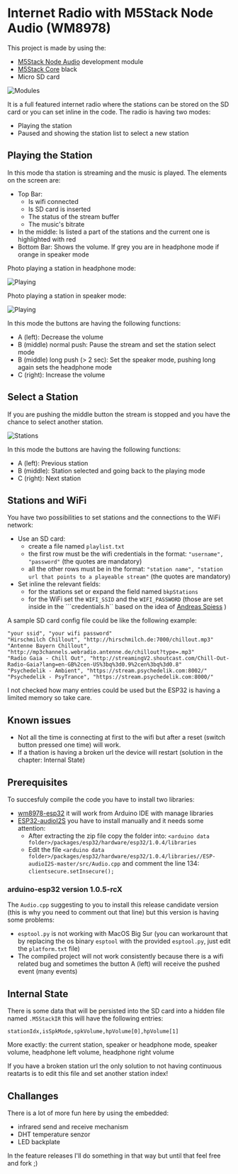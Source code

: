 # Internet Radio with M5Stack Node Audio (WM8978)

This project is made by using the:
- [M5Stack Node Audio](https://m5stack.com/collections/m5-base/products/node-module) development module
- [M5Stack Core](https://m5stack.com/collections/m5-core/products/basic-core-iot-development-kit) black 
- Micro SD card

![Modules](https://github.com/aattila/m5stack/raw/master/M5StackIR/img/modules.jpg)

It is a full featured internet radio where the stations can be stored on the SD card or you can set inline in the code. The radio is having two modes:
- Playing the station
- Paused and showing the station list to select a new station

## Playing the Station

In this mode tha station is streaming and the music is played. The elements on the screen are:
- Top Bar: 
  - Is wifi connected
  - Is SD card is inserted
  - The status of the stream buffer
  - The music's bitrate
- In the middle: Is listed a part of the stations and the current one is highlighted with red
- Bottom Bar: Shows the volume. If grey you are in headphone mode if orange in speaker mode

Photo playing a station in headphone mode:

![Playing](https://github.com/aattila/m5stack/raw/master/M5StackIR/img/headphonemode.jpg)

Photo playing a station in speaker mode:

![Playing](https://github.com/aattila/m5stack/raw/master/M5StackIR/img/speakermode.jpg)

In this mode the buttons are having the following functions:
- A (left): Decrease the volume
- B (middle) normal push: Pause the stream and set the station select mode
- B (middle) long push (> 2 sec): Set the speaker mode, pushing long again sets the headphone mode
- C (right): Increase the volume

## Select a Station

If you are pushing the middle button the stream is stopped and you have the chance to select another station.

![Stations](https://github.com/aattila/m5stack/raw/master/M5StackIR/img/stationsselect.jpg)

In this mode the buttons are having the following functions:
- A (left): Previous station
- B (middle): Station selected and going back to the playing mode
- C (right): Next station

## Stations and WiFi

You have two possibilities to set stations and the connections to the WiFi network:
- Use an SD card:
  - create a file named ```playlist.txt```
  - the first row must be the wifi credentials in the format: ```"username", "password"``` (the quotes are mandatory)
  - all the other rows must be in the format: ```"station name", "station url that points to a playeable stream"``` (the quotes are mandatory)
- Set inline the relevant fields:
  - for the stations set or expand the field named ```bkpStations```
  - for the WiFi set the ```WIFI_SSID``` and the ```WIFI_PASSWORD``` (those are set inside in the ```credentials.h`` based on the idea of [Andreas Spiess](https://www.sensorsiot.org) )
  
A sample SD card config file could be like the following example:
```
"your ssid", "your wifi password"
"Hirschmilch Chillout", "http://hirschmilch.de:7000/chillout.mp3"
"Antenne Bayern Chillout", "http://mp3channels.webradio.antenne.de/chillout?type=.mp3"
"Radio Gaia - Chill Out", "http://streamingV2.shoutcast.com/Chill-Out-Radio-Gaia?lang=en-GB%2cen-US%3bq%3d0.9%2cen%3bq%3d0.8"
"Psychedelik - Ambient", "https://stream.psychedelik.com:8002/"
"Psychedelik - PsyTrance", "https://stream.psychedelik.com:8000/"
```
I not checked how many entries could be used but the ESP32 is having a limited memory so take care.

## Known issues

- Not all the time is connecting at first to the wifi but after a reset (switch button pressed one time) will work.
- If a thation is having a broken url the device will restart (solution in the chapter: Internal State)

## Prerequisites

To succesfuly compile the code you have to install two libraries:
- [wm8978-esp32](https://github.com/CelliesProjects/wm8978-esp32) it will work from Arduino IDE with manage libraries
- [ESP32-audioI2S](https://github.com/schreibfaul1/ESP32-audioI2S) you have to install manually and it needs some attention:
  - After extracting the zip file copy the folder into: ```<arduino data folder>/packages/esp32/hardware/esp32/1.0.4/libraries``` 
  - Edit the file ```<arduino data folder>/packages/esp32/hardware/esp32/1.0.4/libraries//ESP-audioI2S-master/src/Audio.cpp``` and comment the line 134: ```clientsecure.setInsecure();```
  
### arduino-esp32 version 1.0.5-rcX

The ```Audio.cpp``` suggesting to you to install this release candidate version (this is why you need to comment out that line) but this version is having some problems:
- ```esptool.py``` is not working with MacOS Big Sur (you can workarount that by replacing the os binary ```esptool``` with the provided ```esptool.py```, just edit the ```platform.txt``` file)
- The compiled project will not work consistently because there is a wifi related bug and sometimes the button A (left) will receive the pushed event (many events)

## Internal State

There is some data that will be persisted into the SD card into a hidden file named ```.M5StackIR``` this will have the following entries:
```
stationIdx,isSpkMode,spkVolume,hpVolume[0],hpVolume[1]
``` 
More exactly: the current station, speaker or headphone mode, speaker volume, headphone left volume, headphone right volume

If you have a broken station url the only solution to not having continuous reatarts is to edit this file and set another station index!

## Challanges

There is a lot of more fun here by using the embedded:
- infrared send and receive mechanism
- DHT temperature senzor
- LED backplate

In the feature releases I'll do something in that way but until that feel free and fork ;)



  

